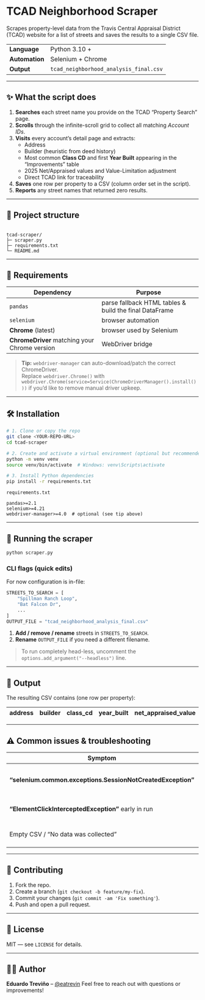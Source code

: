 # TCAD Neighborhood Scraper

Scrapes property-level data from the Travis Central Appraisal District (TCAD) website for a list of streets and saves the results to a single CSV file.

|                |                     |
|----------------|---------------------|
| **Language**   | Python 3.10 +       |
| **Automation** | Selenium + Chrome   |
| **Output**     | `tcad_neighborhood_analysis_final.csv` |

---

## ✨ What the script does

1. **Searches** each street name you provide on the TCAD “Property Search” page.  
2. **Scrolls** through the infinite-scroll grid to collect all matching *Account IDs*.  
3. **Visits** every account’s detail page and extracts:  
   - Address  
   - Builder (heuristic from deed history)  
   - Most common **Class CD** and first **Year Built** appearing in the “Improvements” table  
   - 2025 Net/Appraised values and Value-Limitation adjustment  
   - Direct TCAD link for traceability  
4. **Saves** one row per property to a CSV (column order set in the script).  
5. **Reports** any street names that returned zero results.

---

## 📁 Project structure

```

tcad-scraper/
├─ scraper.py              
├─ requirements.txt
└─ README.md

````

---

## 🔧 Requirements

| Dependency | Purpose |
|------------|---------|
| `pandas`   | parse fallback HTML tables & build the final DataFrame |
| `selenium` | browser automation |
| **Chrome** (latest) | browser used by Selenium |
| **ChromeDriver** matching your Chrome version | WebDriver bridge |

> **Tip:** `webdriver-manager` can auto-download/patch the correct ChromeDriver.  
> Replace `webdriver.Chrome()` with `webdriver.Chrome(service=Service(ChromeDriverManager().install()))` if you’d like to remove manual driver upkeep.

---

## 🛠 Installation

```bash
# 1. Clone or copy the repo
git clone <YOUR-REPO-URL>
cd tcad-scraper

# 2. Create and activate a virtual environment (optional but recommended)
python -m venv venv
source venv/bin/activate  # Windows: venv\Scripts\activate

# 3. Install Python dependencies
pip install -r requirements.txt
````

`requirements.txt`

```
pandas>=2.1
selenium>=4.21
webdriver-manager>=4.0  # optional (see tip above)
```

---

## 🚀 Running the scraper

```bash
python scraper.py
```

### CLI flags (quick edits)

For now configuration is in-file:

```python
STREETS_TO_SEARCH = [
    "Spillman Ranch Loop",
    "Bat Falcon Dr",
    ...
]
OUTPUT_FILE = "tcad_neighborhood_analysis_final.csv"
```

1. **Add / remove / rename** streets in `STREETS_TO_SEARCH`.
2. **Rename** `OUTPUT_FILE` if you need a different filename.

> To run completely head-less, uncomment the `options.add_argument("--headless")` line.

---

## 📝 Output

The resulting CSV contains (one row per property):

| address | builder | class\_cd | year\_built | net\_appraised\_value | appraised\_value | value\_limit\_adjustment | tcad\_link | account\_id |
| ------- | ------- | --------- | ----------- | --------------------- | ---------------- | ------------------------ | ---------- | ----------- |

---

## ⚠️ Common issues & troubleshooting

| Symptom                                                     | Likely cause                            | Fix                                                                         |
| ----------------------------------------------------------- | --------------------------------------- | --------------------------------------------------------------------------- |
| **“selenium.common.exceptions.SessionNotCreatedException”** | ChromeDriver ↔ Chrome version mismatch. | Update Chrome **or** download matching driver (or use `webdriver-manager`). |
| **“ElementClickInterceptedException”** early in run         | TCAD changed page layout.               | Update the CSS/XPath selectors in `click_element_robustly()`.               |
| Empty CSV / “No data was collected”                         | All searches returned zero results.     | Check spelling & formatting of street names.                                |

---

## 🤝 Contributing

1. Fork the repo.
2. Create a branch (`git checkout -b feature/my-fix`).
3. Commit your changes (`git commit -am 'Fix something'`).
4. Push and open a pull request.

---

## 📜 License

MIT — see `LICENSE` for details.

---

## 🙋‍♂️ Author

**Eduardo Treviño** – [@eatrevin](mailto:eatrevin@cs.cmu.edu)
Feel free to reach out with questions or improvements!

```


